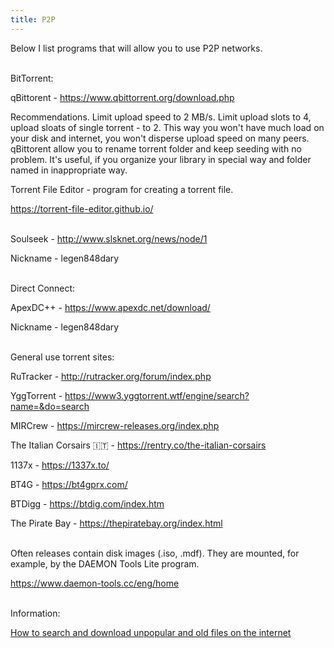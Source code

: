 ```yaml
---
title: P2P
---
```


Below I list programs that will allow you to use P2P networks.
<br><br>

BitTorrent:

qBittorent - <https://www.qbittorrent.org/download.php>

Recommendations. Limit upload speed to 2 MB/s. Limit upload slots to 4, upload sloats of single torrent - to 2. This way you won't have much load on your disk and internet, you won't disperse upload speed on many peers. qBittorent allow you to rename torrent folder and keep seeding with no problem. It's useful, if you organize your library in special way and folder named in inappropriate way.

Torrent File Editor - program for creating a torrent file.

<https://torrent-file-editor.github.io/>
<br><br>

Soulseek - <http://www.slsknet.org/news/node/1>

Nickname - legen848dary
<br><br>

Direct Connect:

ApexDC++ - <https://www.apexdc.net/download/>

Nickname - legen848dary
<br><br>

General use torrent sites:

RuTracker - <http://rutracker.org/forum/index.php>

YggTorrent - <https://www3.yggtorrent.wtf/engine/search?name=&do=search>

MIRCrew - <https://mircrew-releases.org/index.php>

The Italian Corsairs 🇮🇹 - <https://rentry.co/the-italian-corsairs>

1137x - <https://1337x.to/>

BT4G - <https://bt4gprx.com/>

BTDigg - <https://btdig.com/index.htm>

The Pirate Bay - <https://thepiratebay.org/index.html>
<br><br>

Often releases contain disk images (.iso, .mdf). They are mounted, for example, by the DAEMON Tools Lite program.

<https://www.daemon-tools.cc/eng/home>
<br><br>

Information:

[How to search and download unpopular and old files on the internet](/2023/09/26/valdik.html)